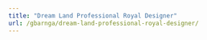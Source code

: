```yaml
---
title: "Dream Land Professional Royal Designer"
url: /gbarnga/dream-land-professional-royal-designer/
---
```


